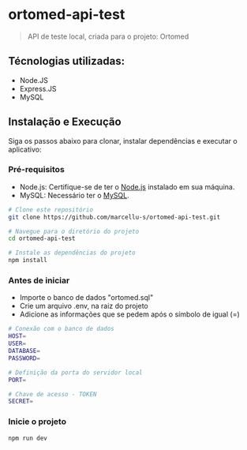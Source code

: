 # ortomed-api-test

> API de teste local, criada para o projeto: Ortomed

## Técnologias utilizadas:

- Node.JS
- Express.JS
- MySQL

## Instalação e Execução
Siga os passos abaixo para clonar, instalar dependências e executar o aplicativo:

### Pré-requisitos
- Node.js: Certifique-se de ter o [Node.js](https://nodejs.org/) instalado em sua máquina.
- MySQL: Necessário ter o [MySQL](https://www.mysql.com/).

```bash
# Clone este repositório
git clone https://github.com/marcellu-s/ortomed-api-test.git

# Navegue para o diretório do projeto
cd ortomed-api-test

# Instale as dependências do projeto
npm install

```
### Antes de iniciar
- Importe o banco de dados "ortomed.sql"
- Crie um arquivo .env, na raiz do projeto
- Adicione as informações que se pedem após o símbolo de igual (=)
```bash
# Conexão com o banco de dados
HOST=
USER=
DATABASE=
PASSWORD=

# Definição da porta do servidor local
PORT=

# Chave de acesso - TOKEN
SECRET=
```
### Inicie o projeto
```bash
npm run dev
```
